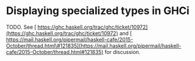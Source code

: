 # Displaying specialized types in GHCi



TODO. See [
https://ghc.haskell.org/trac/ghc/ticket/10972](https://ghc.haskell.org/trac/ghc/ticket/10972) and [
https://mail.haskell.org/pipermail/haskell-cafe/2015-October/thread.html\#121835](https://mail.haskell.org/pipermail/haskell-cafe/2015-October/thread.html#121835) for discussion.


